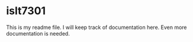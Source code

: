 # islt7301
This is my readme file. I will keep track of documentation here.
Even more documentation is needed.
